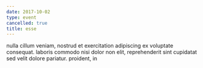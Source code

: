 ```yaml
---
date: 2017-10-02
type: event
cancelled: true
title: esse
---
```

nulla cillum veniam, nostrud et exercitation adipiscing ex voluptate consequat. laboris commodo nisi dolor non elit, reprehenderit sint cupidatat sed velit dolore pariatur. proident, in